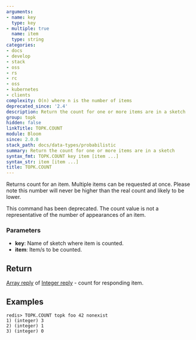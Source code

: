 ```yaml
---
arguments:
- name: key
  type: key
- multiple: true
  name: item
  type: string
categories:
- docs
- develop
- stack
- oss
- rs
- rc
- oss
- kubernetes
- clients
complexity: O(n) where n is the number of items
deprecated_since: '2.4'
description: Return the count for one or more items are in a sketch
group: topk
hidden: false
linkTitle: TOPK.COUNT
module: Bloom
since: 2.0.0
stack_path: docs/data-types/probabilistic
summary: Return the count for one or more items are in a sketch
syntax_fmt: TOPK.COUNT key item [item ...]
syntax_str: item [item ...]
title: TOPK.COUNT
---
```

Returns count for an item. 
Multiple items can be requested at once.
Please note this number will never be higher than the real count and likely to be lower.

This command has been deprecated. The count value is not a representative of
the number of appearances of an item.

### Parameters

* **key**: Name of sketch where item is counted.
* **item**: Item/s to be counted.

## Return

[Array reply](/docs/reference/protocol-spec#arrays) of [Integer reply](/docs/reference/protocol-spec#integers) - count for responding item.

## Examples

```
redis> TOPK.COUNT topk foo 42 nonexist
1) (integer) 3
2) (integer) 1
3) (integer) 0
```

